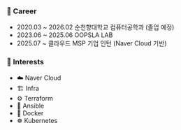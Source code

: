 ### 💼 Career
- 2020.03 ~ 2026.02 순천향대학교 컴퓨터공학과 (졸업 예정)
- 2023.06 ~ 2025.06 OOPSLA LAB 
- 2025.07 ~ 클라우드 MSP 기업 인턴 (Naver Cloud 기반)

### 🚀 Interests
- ☁️ Naver Cloud
- 🏗️ Infra
- ⚙️ Terraform
- 🔧 Ansible
- 🐳 Docker
- ☸️ Kubernetes
